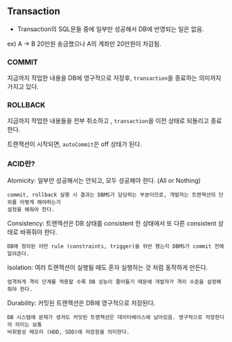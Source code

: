 ## Transaction 

* Transaction의 SQL문들 중에 일부만 성공해서 DB에 반영되는 일은 없음.

ex) A -> B 20만원  송금했으나 A의 계좌만 20만원이 차감됨. 


### COMMIT

지금까지 작업한 내용을 DB에 영구적으로 저장후, `transaction`을 종료하는 의미까지 가지고 있다.

### ROLLBACK

지금까지 작업한 내용들을 전부 취소하고 , `transaction`을 이전 상태로 되돌리고 종료한다. 

트랜잭션이 시작되면, `autoCommit`은 off 상태가 된다.


### ACID란?

Atomicity: 일부만 성공해서는 안되고, 모두 성공해야 한다. (All or Nothing)

    commit, rollback 실행 시 결과는 DBMS가 담당하는 부분이므로, 개발자는 트랜잭션의 단위를 어떻게 해야하는가
    설정을 해줘야 한다.

Consistency: 트랜잭션은 DB 상태를 consistent 한 상태에서 또 다른 consistent 상태로 바꿔줘야 한다.

    DB에 정의된 어떤 rule (constraints, trigger)을 위반 했는지 DBMS가 commit 전에 알려준다.

Isolation: 여러 트랜잭션이 실행될 때도 혼자 실행하는 것 처럼 동작하게 만든다.

    엄격하게 격리 단계를 적용할 수록 DB 성능이 줄어들기 때문에 개발자가 격리 수준을 설정해줘야 한다.
    
Durability: 커밋된 트랜잭션은 DB에 영구적으로 저장된다.
    
    DB 시스템에 문제가 생겨도 커밋된 트랜잭션은 데이터베이스에 남아있음. 영구적으로 저장한다의 의미는 보통
    비휘발성 메모리 (HDD, SDD)에 저장함을 의미한다.

